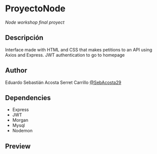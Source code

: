 # ProyectoNode
_Node workshop final proyect_

## Descripción
Interface made with HTML and CSS that makes petitions to an API using Axios and Express. JWT authentication to go to homepage

## Author
Eduardo Sebastián Acosta Serret Carrillo [@SebAcosta29](https://www.linkedin.com/in/sebacosta29/)

## Dependencies
* Express
* JWT
* Morgan
* Mysql
* Nodemon

## Preview
